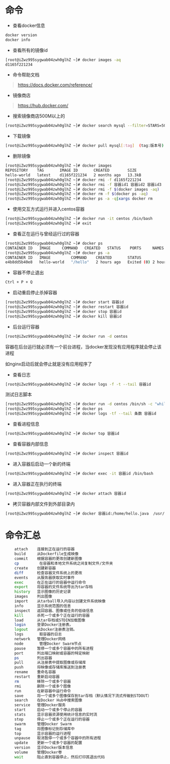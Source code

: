 # 命令

- 查看docker信息

``` bash
docker version
docker info
```

- 查看所有的镜像id

``` bash
[root@iZwz995sygwab04zwh0glhZ ~]# docker images -aq
d1165f221234
```

- 命令帮助文档

> https://docs.docker.com/reference/

- 镜像商店

> https://hub.docker.com/

- 搜索镜像商店500M以上的

``` bash
[root@iZwz995sygwab04zwh0glhZ ~]# docker search mysql --filter=STARS=500
```

- 下载镜像

``` bash
[root@iZwz995sygwab04zwh0glhZ ~]# docker pull mysql[:tag]  (tag:版本号)
```

- 删除镜像

``` bash
[root@iZwz995sygwab04zwh0glhZ ~]# docker images
REPOSITORY    TAG       IMAGE ID       CREATED        SIZE
hello-world   latest    d1165f221234   2 months ago   13.3kB
[root@iZwz995sygwab04zwh0glhZ ~]# docker rmi -f d1165f221234
[root@iZwz995sygwab04zwh0glhZ ~]# docker rmi -f 容器id1 容器id2 容器id3
[root@iZwz995sygwab04zwh0glhZ ~]# docker rmi -f $(docker images -aq)
[root@iZwz995sygwab04zwh0glhZ ~]# docker rm -f $(docker ps -aq)
[root@iZwz995sygwab04zwh0glhZ ~]# docker ps -a -q|xargs docker rm
```

- 使用交互方式运行并进入centos容器

``` bash
[root@iZwz995sygwab04zwh0glhZ ~]# docker run -it centos /bin/bash
[root@iZwz995sygwab04zwh0glhZ ~]# exit
```

- 查看正在运行与曾经运行过的容器

``` bash
[root@iZwz995sygwab04zwh0glhZ ~]# docker ps
CONTAINER ID   IMAGE     COMMAND   CREATED   STATUS    PORTS     NAMES
[root@iZwz995sygwab04zwh0glhZ ~]# docker ps -a
CONTAINER ID   IMAGE         COMMAND    CREATED       STATUS                   PORTS     NAMES
e4b8dd5b40e8   hello-world   "/hello"   2 hours ago   Exited (0) 2 hours ago             peaceful_joliot
```

- 容器不停止退出

``` bash
Ctrl + P + Q
```

- 启动重启停止杀掉容器

``` bash
[root@iZwz995sygwab04zwh0glhZ ~]# docker start 容器id
[root@iZwz995sygwab04zwh0glhZ ~]# docker restart 容器id
[root@iZwz995sygwab04zwh0glhZ ~]# docker stop 容器id
[root@iZwz995sygwab04zwh0glhZ ~]# docker kill 容器id
```

- 后台运行容器

``` bash
[root@iZwz995sygwab04zwh0glhZ ~]# docker run -d centos
```

容器在后台运行就必须有一个前台进程，当docker发现没有应用程序就会停止该进程

如nginx启动后就会停止就是没有应用程序了

- 查看日志

``` bash
[root@iZwz995sygwab04zwh0glhZ ~]# docker logs -f -t --tail 容器id
```

测试日志脚本

``` bash
[root@iZwz995sygwab04zwh0glhZ ~]# docker run -d centos /bin/sh -c "while true:do echo Abraham;sleep 1;done"
[root@iZwz995sygwab04zwh0glhZ ~]# docker ps
[root@iZwz995sygwab04zwh0glhZ ~]# docker logs -tf --tail 条数 容器id
```

- 查看进程信息

``` bash
[root@iZwz995sygwab04zwh0glhZ ~]# docker top 容器id
```

- 查看容器内部信息

``` bash
[root@iZwz995sygwab04zwh0glhZ ~]# docker inspect 容器id
```

- 进入容器后启动一个新的终端

``` bash
[root@iZwz995sygwab04zwh0glhZ ~]# docker exec -it 容器id /bin/bash
```

- 进入容器正在执行的终端

``` bash
[root@iZwz995sygwab04zwh0glhZ ~]# docker attach 容器id
```

- 拷贝容器内部文件到外部目录内

``` bash
[root@iZwz995sygwab04zwh0glhZ ~]# docker 容器id:/home/hello.java  /usr/home
```

# 命令汇总

``` bash
    attach    连接到正在运行的容器
    build     从Dockerfile生成映像
    commit    根据容器的更改创建新图像
    cp         在容器和本地文件系统之间复制文件/文件夹
    create    创建新容器
    diff      检查容器文件系统上的更改
    events    从服务器获取实时事件
    exec      在正在运行的容器中运行命令
    export    将容器的文件系统导出为tar存档
    history   显示图像的历史记录
    images    列出图像
    import    从tarball导入内容以创建文件系统映像
    info      显示系统范围的信息
    inspect   返回容器、图像或任务的低级信息
    kill      杀死一个或多个正在运行的容器
    load      从tar存档或STDIN加载图像
    login     登录Docker注册表。
    logout    从Docker注册表注销。
    logs       取容器的日志
    network   管理Docker网络
    node       管理Docker Swarm节点
    pause     暂停一个或多个容器中的所有进程
    port      列出端口映射或容器的特定映射
    ps        列出容器
    pull      从注册表中提取图像或存储库
    push      将映像或存储库推送到注册表
    rename    重命名容器
    restart   重新启动容器
    rm        移除一个或多个容器
    rmi       删除一个或多个图像
    run       在新容器中运行命令
    save      将一个或多个图像保存到tar存档（默认情况下流式传输到STDOUT）
    search    在Docker Hub中搜索图像
    service   管理Docker服务
    start     启动一个或多个停止的容器
    stats     显示容器资源使用统计信息的实时流
    stop      停止一个或多个正在运行的容器
    swarm     管理Docker Swarm
    tag       将图像标记到存储库中
    top       显示容器的运行进程
    unpause   取消暂停一个或多个容器中的所有进程
    update    更新一个或多个容器的配置
    version   显示Docker版本信息
    volume    管理Docker卷
    wait      阻止直到容器停止，然后打印其退出代码
```